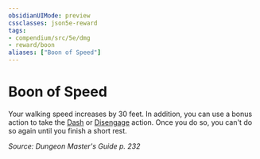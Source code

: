 ```yaml
---
obsidianUIMode: preview
cssclasses: json5e-reward
tags:
- compendium/src/5e/dmg
- reward/boon
aliases: ["Boon of Speed"]
---
```

# Boon of Speed

Your walking speed increases by 30 feet. In addition, you can use a bonus action to take the [Dash](/compendium/rules/actions.md#Dash) or [Disengage](/compendium/rules/actions.md#Disengage) action. Once you do so, you can't do so again until you finish a short rest.

*Source: Dungeon Master's Guide p. 232*